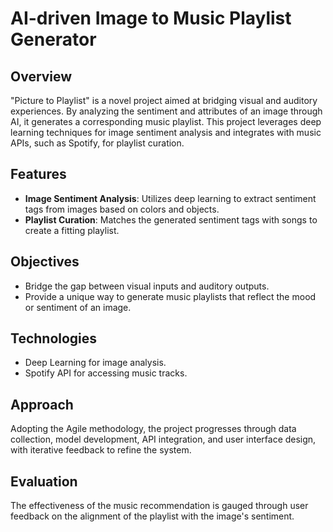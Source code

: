 # AI-driven Image to Music Playlist Generator

## Overview
"Picture to Playlist" is a novel project aimed at bridging visual and auditory experiences. By analyzing the sentiment and attributes of an image through AI, it generates a corresponding music playlist. This project leverages deep learning techniques for image sentiment analysis and integrates with music APIs, such as Spotify, for playlist curation.

## Features
- **Image Sentiment Analysis**: Utilizes deep learning to extract sentiment tags from images based on colors and objects.
- **Playlist Curation**: Matches the generated sentiment tags with songs to create a fitting playlist.

## Objectives
- Bridge the gap between visual inputs and auditory outputs.
- Provide a unique way to generate music playlists that reflect the mood or sentiment of an image.

## Technologies
- Deep Learning for image analysis.
- Spotify API for accessing music tracks.

## Approach
Adopting the Agile methodology, the project progresses through data collection, model development, API integration, and user interface design, with iterative feedback to refine the system.

## Evaluation
The effectiveness of the music recommendation is gauged through user feedback on the alignment of the playlist with the image's sentiment.
